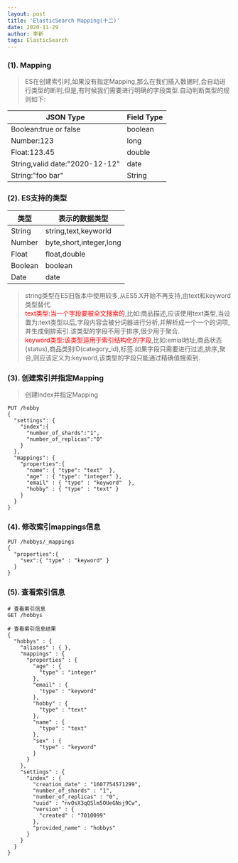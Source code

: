 ```yaml
---
layout: post
title: 'ElasticSearch Mapping(十二)'
date: 2020-11-29
author: 李新
tags: ElasticSearch
---
```


### (1). Mapping
> ES在创建索引时,如果没有指定Mapping,那么在我们插入数据时,会自动进行类型的断判,但是,有时候我们需要进行明确的字段类型.自动判断类型的规则如下:

|  JSON Type                      | Field Type  |
|  ----                           | ----        |
| Boolean:true or false           | boolean     |
| Number:123                      | long        |
| Float:123.45                    | double      |
| String,valid date:"2020-12-12"  | date        |
| String:"foo bar"                | String      |

### (2). ES支持的类型

|  类型                            | 表示的数据类型              |
|  ----                            | ----                     | 
| String                           | string,text,keyworld     |
| Number                           | byte,short,integer,long  |
| Float                            | float,double             |
| Boolean                          | boolean                  |
| Date                             | date                     |

> string类型在ES旧版本中使用较多,从ES5.X开始不再支持,由text和keyword类型替代.   
> <font color='red'>text类型:当一个字段要被全文搜索的</font>,比如:商品描述,应该使用text类型,当设置为:text类型以后,字段内容会被分词器进行分析,并解析成一个一个的词项,并生成倒排索引.该类型的字段不用于排序,很少用于聚合.    
> <font color='red'>keyword类型:该类型适用于索引结构化的字段</font>,比如:emial地址,商品状态(status),商品类别ID(category_id),标签.如果字段只需要进行过滤,排序,聚合,则应该定义为:keyword,该类型的字段只能通过精确值搜索到.

### (3). 创建索引并指定Mapping
> 创建Index并指定Mapping

```
PUT /hobby
{
  "settings": {
    "index":{
      "number_of_shards":"1",
      "number_of_replicas":"0"
    }
  },
  "mappings": {
    "properties":{
      "name": { "type": "text"  },
      "age" : { "type": "integer" },
      "email" : { "type" : "keyword"  },
      "hobby" : { "type" : "text" }
    }
  }
}
```

### (4). 修改索引mappings信息
```
PUT /hobbys/_mappings
{
  "properties":{
    "sex":{ "type" : "keyword" }    
  }
}
```
### (5). 查看索引信息
```
# 查看索引信息
GET /hobbys

# 查看索引信息结果
{
  "hobbys" : {
    "aliases" : { },
    "mappings" : {
      "properties" : {
        "age" : {
          "type" : "integer"
        },
        "email" : {
          "type" : "keyword"
        },
        "hobby" : {
          "type" : "text"
        },
        "name" : {
          "type" : "text"
        },
        "sex" : {
          "type" : "keyword"
        }
      }
    },
    "settings" : {
      "index" : {
        "creation_date" : "1607754571299",
        "number_of_shards" : "1",
        "number_of_replicas" : "0",
        "uuid" : "nvOsX3qQSlm5OUeGNsj9Cw",
        "version" : {
          "created" : "7010099"
        },
        "provided_name" : "hobbys"
      }
    }
  }
}
```
